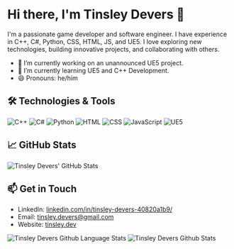 # Hi there, I'm Tinsley Devers 👋

I'm a passionate game developer and software engineer. I have experience in C++, C#, Python, CSS, HTML, JS, and UE5. I love exploring new technologies, building innovative projects, and collaborating with others.

- 🔭 I’m currently working on an unannounced UE5 project.
- 🌱 I’m currently learning UE5 and C++ Development.
- 😄 Pronouns: he/him

## 🛠️ Technologies & Tools

![C++](https://img.shields.io/badge/-C++-00599C?style=flat&logo=cplusplus&logoColor=white)
![C#](https://img.shields.io/badge/-C%23-239120?style=flat&logo=c-sharp&logoColor=white)
![Python](https://img.shields.io/badge/-Python-3776AB?style=flat&logo=python&logoColor=white)
![HTML](https://img.shields.io/badge/-HTML5-E34F26?style=flat&logo=html5&logoColor=white)
![CSS](https://img.shields.io/badge/-CSS3-1572B6?style=flat&logo=css3&logoColor=white)
![JavaScript](https://img.shields.io/badge/-JavaScript-black?style=flat&logo=javascript&logoColor=eed718)
![UE5](https://img.shields.io/badge/-UE5-313131?style=flat&logo=unreal-engine&logoColor=white)

## 📈 GitHub Stats

![Tinsley Devers' GitHub Stats](https://github-readme-stats.vercel.app/api?username=TinsleyDevers&show_icons=true&theme=radical)

## 📫 Get in Touch

- LinkedIn: [linkedin.com/in/tinsley-devers-40820a1b9/](https://www.linkedin.com/in/tinsley-devers-40820a1b9/)
- Email: [tinsley.devers@gmail.com](mailto:tinsley.devers@gmail.com)
- Website: [tinsley.dev](https://tinsley.dev)

<div>
<img algin="left" alt="Tinsley Devers Github Language Stats" src="https://github-readme-stats-tinsleydevers.vercel.app/api/top-langs/?username=TinsleyDevers&theme=tokyonight&layout=compact&show_icons=true&hide_border=true" />  
<img algin="right" alt="Tinsley Devers Github Stats" src="https://github-readme-stats-tinsleydevers.vercel.app/api?username=TinsleyDevers&theme=tokyonight&layout=compact&show_icons=true&hide_border=true" />
</div>
